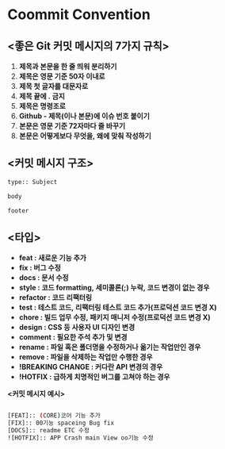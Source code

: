 # Coommit Convention

## **<좋은 Git 커밋 메시지의 7가지 규칙>**

1. **제목과 본문을 한 줄 띄워 분리하기**
2. **제목은 영문 기준 50자 이내로**
3. **제목 첫 글자를 대문자로**
4. **제목 끝에 . 금지**
5. **제목은 명령조로**
6. **Github - 제목(이나 본문)에 이슈 번호 붙이기**
7. **본문은 영문 기준 72자마다 줄 바꾸기**
8. **본문은 어떻게보다 무엇을, 왜에 맞춰 작성하기**

## **<커밋 메시지 구조>**

```bash
type:: Subject

body

footer
```

## **<타입>**

- **feat : 새로운 기능 추가**
- **fix : 버그 수정**
- **docs : 문서 수정**
- **style : 코드 formatting, 세미콜론(;) 누락, 코드 변경이 없는 경우**
- **refactor : 코드 리팩터링**
- **test : 테스트 코드, 리팩터링 테스트 코드 추가(프로덕션 코드 변경 X)**
- **chore : 빌드 업무 수정, 패키지 매니저 수정(프로덕션 코드 변경 X)**
- **design : CSS 등 사용자 UI 디자인 변경**
- **comment : 필요한 주석 추가 및 변경**
- **rename : 파일 혹은 폴더명을 수정하거나 옮기는 작업만인 경우**
- **remove : 파일을 삭제하는 작업만 수행한 경우**
- **!BREAKING CHANGE : 커다란 API 변경의 경우**
- **!HOTFIX : 급하게 치명적인 버그를 고쳐야 하는 경우**

****<커밋 메시지 예시>****

```bash

[FEAT]:: (CORE)코어 기능 추가
[FIX]:: 00기능 spaceing Bug fix
[DOCS]:: readme ETC 수정
![HOTFIX]:: APP Crash main View oo기능 수정


```



